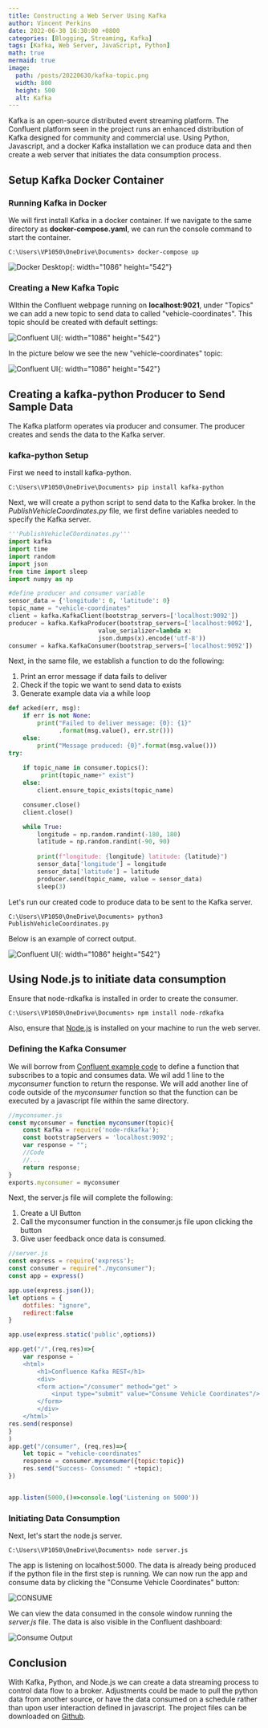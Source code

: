 ```yaml
---
title: Constructing a Web Server Using Kafka
author: Vincent Perkins
date: 2022-06-30 16:30:00 +0800
categories: [Blogging, Streaming, Kafka]
tags: [Kafka, Web Server, JavaScript, Python]
math: true
mermaid: true
image:
  path: /posts/20220630/kafka-topic.png
  width: 800
  height: 500
  alt: Kafka
---
```


Kafka is an open-source distributed event streaming platform. The Confluent platform seen in the project runs an enhanced distribution of Kafka designed for community and commercial use. Using Python, Javascript, and a docker Kafka installation we can produce data and then create a web server that initiates the data consumption process.

## Setup Kafka Docker Container

### Running Kafka in Docker

We will first install Kafka in a docker container. If we navigate to the same directory as **docker-compose.yaml**, we can run the console command to start the container.
```console
C:\Users\VP1050\OneDrive\Documents> docker-compose up
```
![Docker Desktop](/posts/20220630/kafka-docker.png){: width="1086" height="542"}

### Creating a New Kafka Topic

WIthin the Confluent webpage running on **localhost:9021**, under "Topics" we can add a new topic to send data to called "vehicle-coordinates".
This topic should be created with default settings:

![Confluent UI](/posts/20220630/kafka-add-topic.png){: width="1086" height="542"}

In the picture below we see the new "vehicle-coordinates" topic:

![Confluent UI](/posts/20220630/kafka-topic.png){: width="1086" height="542"}

## Creating a kafka-python Producer to Send Sample Data

The Kafka platform operates via producer and consumer. The producer creates and sends the data to the Kafka server.


### kafka-python Setup

First we need to install kafka-python.
```console
C:\Users\VP1050\OneDrive\Documents> pip install kafka-python
```

Next, we will create a python script to send data to the Kafka broker. In the *PublishVehicleCoordinates.py* file, we first define variables needed to specify the Kafka server. 
```python
'''PublishVehicleCOordinates.py'''
import kafka
import time
import random
import json
from time import sleep
import numpy as np

#define producer and consumer variable
sensor_data = {'longitude': 0, 'latitude': 0}
topic_name = "vehicle-coordinates"
client = kafka.KafkaClient(bootstrap_servers=['localhost:9092'])
producer = kafka.KafkaProducer(bootstrap_servers=['localhost:9092'],
                         value_serializer=lambda x: 
                         json.dumps(x).encode('utf-8'))
consumer = kafka.KafkaConsumer(bootstrap_servers=['localhost:9092'])
```

Next, in the same file, we establish a function to do the following:
   1. Print an error message if data fails to deliver
   2. Check if the topic we want to send data to exists
   3. Generate example data via a while loop

```python
def acked(err, msg):
    if err is not None:
        print("Failed to deliver message: {0}: {1}"
              .format(msg.value(), err.str()))
    else:
        print("Message produced: {0}".format(msg.value()))
try:
   
    if topic_name in consumer.topics():
         print(topic_name+" exist")
    else:
        client.ensure_topic_exists(topic_name)

    consumer.close()
    client.close()

    while True:
        longitude = np.random.randint(-180, 180)
        latitude = np.random.randint(-90, 90)
        
        print(f"longitude: {longitude} latitude: {latitude}")
        sensor_data['longitude'] = longitude
        sensor_data['latitude'] = latitude
        producer.send(topic_name, value = sensor_data)
        sleep(3)
```

Let's run our created code to produce data to be sent to the Kafka server.

```console
C:\Users\VP1050\OneDrive\Documents> python3 PublishVehicleCoordinates.py
```

Below is an example of correct output.  

![Confluent UI](/posts/20220630/kafka-python-output.png){: width="1086" height="542"}

## Using Node.js to initiate data consumption
Ensure that node-rdkafka is installed in order to create the consumer. 

```console
C:\Users\VP1050\OneDrive\Documents> npm install node-rdkafka
```

Also, ensure that [Node.js](https://nodejs.org/en/download/) is installed on your machine to run the web server.

### Defining the Kafka Consumer

We will borrow from [Confluent example code](https://github.com/confluentinc/examples/blob/6.0.5-post/clients/cloud/nodejs/consumer.js) to define a function that subscribes to a topic and consumes data. We wil add 1 line to the *myconsumer* function to return the response. We will add another line of code outside of the *myconsumer* function so that the function can be executed by a javascript file within the same directory. 

```js
//myconsumer.js
const myconsumer = function myconsumer(topic){
    const Kafka = require('node-rdkafka');
    const bootstrapServers = 'localhost:9092';
    var response = "";
    //Code
    //...
    return response;
}
exports.myconsumer = myconsumer

```
Next, the server.js file will complete the following:
1. Create a UI Button
2. Call the myconsumer function in the consumer.js file upon clicking the button
3. Give user feedback once data is consumed. 

```js
//server.js
const express = require('express');
const consumer = require("./myconsumer");
const app = express()

app.use(express.json());
let options = {
    dotfiles: "ignore",
    redirect:false
}

app.use(express.static('public',options))

app.get("/",(req,res)=>{
    var response = `
    <html>
        <h1>Confluence Kafka REST</h1>
        <div>
        <form action="/consumer" method="get" >
            <input type="submit" value="Consume Vehicle Coordinates"/>
        </form>
        </div>
    </html>`
res.send(response)
}
)
app.get("/consumer", (req,res)=>{
    let topic = "vehicle-coordinates"
    response = consumer.myconsumer({topic:topic})
    res.send("Success- Consumed: " +topic);
})


app.listen(5000,()=>console.log('Listening on 5000'))
```

### Initiating Data Consumption

Next, let's start the node.js server.

```console
C:\Users\VP1050\OneDrive\Documents> node server.js
```
The app is listening on localhost:5000. The data is already being produced if the python file in the first step is running. We can now run the app and consume data by clicking the "Consume Vehicle Coordinates" button: 

![CONSUME](/posts/20220620/consume-button.png)

We can view the data consumed in the console window running the *server.js* file. The data is also visible in the Confluent dashboard:

![Consume Output](/posts/20220620/consume-output.png)


## Conclusion

With Kafka, Python, and Node.js we can create a data streaming process to control data flow to a broker. Adjustments could be made to pull the python data from another source, or have the data consumed on a schedule rather than upon user interaction defined in javascript. The project files can be downloaded on [Github](https://github.com/vinceperkins/kafka-js-web-server).

